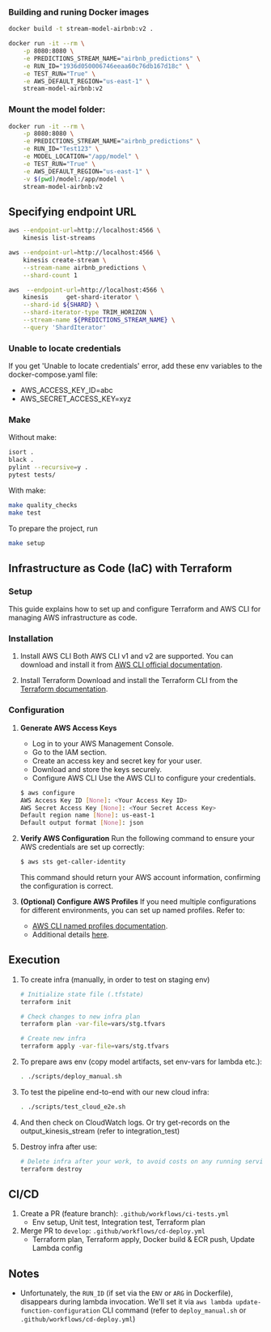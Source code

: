 ### Building and runing Docker images

```bash
docker build -t stream-model-airbnb:v2 .
```

```bash
docker run -it --rm \
    -p 8080:8080 \
    -e PREDICTIONS_STREAM_NAME="airbnb_predictions" \
    -e RUN_ID="1936d050006746eeaa60c76db167d18c" \
    -e TEST_RUN="True" \
    -e AWS_DEFAULT_REGION="us-east-1" \
    stream-model-airbnb:v2
```

### Mount the model folder:
```bash
docker run -it --rm \
    -p 8080:8080 \
    -e PREDICTIONS_STREAM_NAME="airbnb_predictions" \
    -e RUN_ID="Test123" \
    -e MODEL_LOCATION="/app/model" \
    -e TEST_RUN="True" \
    -e AWS_DEFAULT_REGION="us-east-1" \
    -v $(pwd)/model:/app/model \
    stream-model-airbnb:v2
```

## Specifying endpoint URL

```bash
aws --endpoint-url=http://localhost:4566 \
    kinesis list-streams
```

```bash
aws --endpoint-url=http://localhost:4566 \
    kinesis create-stream \
    --stream-name airbnb_predictions \
    --shard-count 1
```

```bash
aws  --endpoint-url=http://localhost:4566 \
    kinesis     get-shard-iterator \
    --shard-id ${SHARD} \
    --shard-iterator-type TRIM_HORIZON \
    --stream-name ${PREDICTIONS_STREAM_NAME} \
    --query 'ShardIterator'
```

### Unable to locate credentials

If you get 'Unable to locate credentials' error, add these env variables to the docker-compose.yaml file:

- AWS_ACCESS_KEY_ID=abc
- AWS_SECRET_ACCESS_KEY=xyz


### Make

Without make:

```bash
isort .
black .
pylint --recursive=y .
pytest tests/
```

With make:

```bash
make quality_checks
make test
```

To prepare the project, run

```bash
make setup
```

## Infrastructure as Code (IaC) with Terraform

### Setup

This guide explains how to set up and configure Terraform and AWS CLI for managing AWS infrastructure as code.

### Installation
1. Install AWS CLI
Both AWS CLI v1 and v2 are supported. You can download and install it from [AWS CLI official documentation](https://docs.aws.amazon.com/cli/latest/userguide/getting-started-install.html).

2. Install Terraform
Download and install the Terraform CLI from the [Terraform documentation](https://developer.hashicorp.com/terraform/install).

### Configuration

1. **Generate AWS Access Keys**
    * Log in to your AWS Management Console.
    * Go to the IAM section.
    * Create an access key and secret key for your user.
    * Download and store the keys securely.
    * Configure AWS CLI Use the AWS CLI to configure your credentials.

    ```bash
    $ aws configure
    AWS Access Key ID [None]: <Your Access Key ID>
    AWS Secret Access Key [None]: <Your Secret Access Key>
    Default region name [None]: us-east-1
    Default output format [None]: json
    ```

2. **Verify AWS Configuration** Run the following command to ensure your AWS credentials are set up correctly:

    ```bash
    $ aws sts get-caller-identity
    ```

    This command should return your AWS account information, confirming the configuration is correct.

3. **(Optional) Configure AWS Profiles** If you need multiple configurations for different environments, you can set up named profiles. Refer to:

    * [AWS CLI named profiles documentation](https://docs.aws.amazon.com/cli/latest/userguide/cli-configure-sourcing-external.html).
    * Additional details [here](https://registry.terraform.io/providers/hashicorp/aws/latest/docs#using-an-external-credentials-process).


## Execution

1. To create infra (manually, in order to test on staging env)
    ```bash
    # Initialize state file (.tfstate)
    terraform init

    # Check changes to new infra plan
    terraform plan -var-file=vars/stg.tfvars
    ```

    ```bash
    # Create new infra
    terraform apply -var-file=vars/stg.tfvars
    ```

2. To prepare aws env (copy model artifacts, set env-vars for lambda etc.):
    ```bash
    . ./scripts/deploy_manual.sh
    ```

3. To test the pipeline end-to-end with our new cloud infra:
    ```bash
    . ./scripts/test_cloud_e2e.sh
    ```

4. And then check on CloudWatch logs. Or try get-records on the output_kinesis_stream (refer to integration_test)

5. Destroy infra after use:
    ```bash
    # Delete infra after your work, to avoid costs on any running services
    terraform destroy
    ```


## CI/CD
1. Create a PR (feature branch): `.github/workflows/ci-tests.yml`
    * Env setup, Unit test, Integration test, Terraform plan
2. Merge PR to `develop`: `.github/workflows/cd-deploy.yml`
    * Terraform plan, Terraform apply, Docker build & ECR push, Update Lambda config

## Notes
* Unfortunately, the `RUN_ID` (if set via the `ENV` or `ARG` in Dockerfile), disappears during lambda invocation. We'll set it via `aws lambda update-function-configuration` CLI command (refer to `deploy_manual.sh` or `.github/workflows/cd-deploy.yml`)